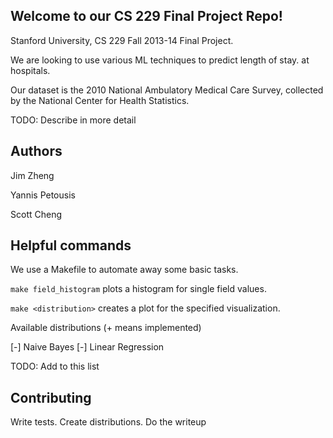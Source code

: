 Welcome to our CS 229 Final Project Repo! 
---

Stanford University, CS 229 Fall 2013-14 Final Project. 

We are looking to use various ML techniques to predict length of stay. 
at hospitals. 

Our dataset is the 2010 National Ambulatory
Medical Care Survey, collected by the National Center for Health
Statistics. 

TODO: Describe in more detail

Authors
---

Jim Zheng

Yannis Petousis

Scott Cheng

Helpful commands
---

We use a Makefile to automate away some basic tasks.

`make field_histogram` plots a histogram for single field values. 

`make <distribution>` creates a plot for the specified visualization.

Available distributions (+ means implemented)

[-] Naive Bayes
[-] Linear Regression

TODO: Add to this list

Contributing
---

Write tests. Create distributions. Do the writeup
